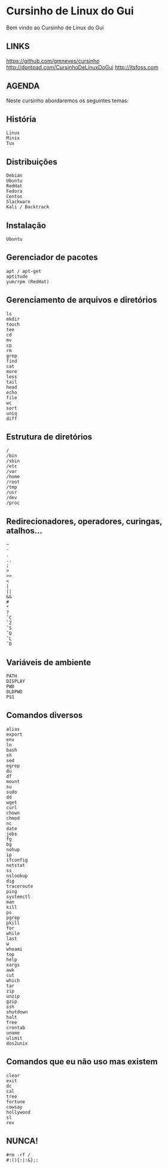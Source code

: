 # Cursinho de Linux do Gui

Bem vindo ao Cursinho de Linux do Gui

LINKS
--
https://github.com/gmneves/cursinho
http://dontpad.com/CursinhoDeLinuxDoGui
http://itsfoss.com

AGENDA
--
Neste cursinho abordaremos os seguintes temas:

História
--
	Linus
	Minix
	Tux

Distribuições
--
	Debian
	Ubuntu
	RedHat
	Fedora
	Centos
	Slackware
	Kali / Backtrack

Instalação
--
	Ubuntu

Gerenciador de pacotes
--
	apt / apt-get
	aptitude
	yum/rpm (RedHat)

Gerenciamento de arquivos e diretórios
--
	ls
	mkdir
	touch
	tee
	cd
	mv
	cp
	rm
	grep
	find
	cat
	more
	less
	tail
	head
	echo
	file
	wc
	sort
	uniq
	diff
	

Estrutura de diretórios
--
	/
	/bin
	/sbin
	/etc
	/var
	/home
	/root
	/tmp
	/usr
	/dev
	/proc

Redirecionadores, operadores, curingas, atalhos...
--
	~
	-
	.
	..
	;
	>
	>>
	<
	|
	||
	&&
	#
	*
	?
	ˆC
	ˆZ
	ˆS
	ˆQ
	ˆL
	ˆD

Variáveis de ambiente
--
	PATH
	DISPLAY
	PWD
	OLDPWD
	PS1
	
Comandos diversos
--
	alias
	export
	env
	ln
	bash
	sh
	sed
	egrep
	du
	df
	mount
	su
	sudo
	dd
	wget
	curl
	chown
	chmod
	nc
	date
	jobs
	fg
	bg
	nohup
	ip
	ifconfig
	netstat
	ss
	nslookup
	dig
	traceroute
	ping
	systemctl
	man
	kill
	ps
	pgrep
	pkill
	for
	while
	last
	w
	whoami
	top
	help
	xargs
	awk
	cut
	which
	tar
	zip
	unzip
	gzip
	ssh
	shutdown
	halt
	free
	crontab
	uname
	ulimit
	dos2unix

Comandos que eu não uso mas existem
--
	clear
	exit
	dc
	cal
	tree
	fortune
	cowsay
	hollywood
	sl
	rev
	

NUNCA!
--
	#rm -rf /
	#:(){:|:&};:

